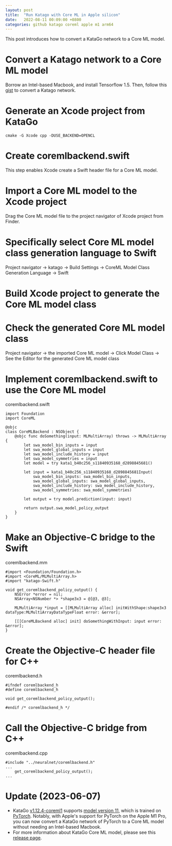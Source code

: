 ```yaml
---
layout: post
title:  "Run Katago with Core ML in Apple silicon"
date:   2022-08-11 00:09:00 +0800
categories: github katago coreml apple m1 arm64
---
```


This post introduces how to convert a KataGo network to a Core ML model.

# Convert a Katago network to a Core ML model
Borrow an Intel-based Macbook, and install Tensorflow 1.5. Then, follow this [gist](https://gist.github.com/ChinChangYang/5e9d7ff5900f7be8af0f226689e84e7a) to convert a Katago network.
# Generate an Xcode project from KataGo
```
cmake -G Xcode cpp -DUSE_BACKEND=OPENCL
```
# Create coremlbackend.swift
This step enables Xcode create a Swift header file for a Core ML model.
# Import a Core ML model to the Xcode project
Drag the Core ML model file to the project navigator of Xcode project from Finder.
# Specifically select Core ML model class generation language to Swift
Project navigator -> katago -> Build Settings -> CoreML Model Class Generation Language -> Swift
# Build Xcode project to generate the Core ML model class
# Check the generated Core ML model class
Project navigator -> the imported Core ML model -> Click Model Class -> See the Editor for the generated Core ML model class
# Implement coremlbackend.swift to use the Core ML model
coremlbackend.swift
```
import Foundation
import CoreML

@objc
class CoreMLBackend : NSObject {
    @objc func doSomething(input: MLMultiArray) throws -> MLMultiArray {
        let swa_model_bin_inputs = input
        let swa_model_global_inputs = input
        let swa_model_include_history = input
        let swa_model_symmetries = input
        let model = try kata1_b40c256_s11840935168_d2898845681()
        
        let input = kata1_b40c256_s11840935168_d2898845681Input(
            swa_model_bin_inputs: swa_model_bin_inputs,
            swa_model_global_inputs: swa_model_global_inputs,
            swa_model_include_history: swa_model_include_history,
            swa_model_symmetries: swa_model_symmetries)
        
        let output = try model.prediction(input: input)
        
        return output.swa_model_policy_output
    }
}
```
# Make an Objective-C bridge to the Swift
coremlbackend.mm
```
#import <Foundation/Foundation.h>
#import <CoreML/MLMultiArray.h>
#import "katago-Swift.h"

void get_coremlbackend_policy_output() {
    NSError *error = nil;
    NSArray<NSNumber *> *shape3x3 = @[@3, @3];

    MLMultiArray *input = [[MLMultiArray alloc] initWithShape:shape3x3 dataType:MLMultiArrayDataTypeFloat error: &error];

    [[[CoreMLBackend alloc] init] doSomethingWithInput: input error: &error];
}
```
# Create the Objective-C header file for C++
coremlbackend.h
```
#ifndef coremlbackend_h
#define coremlbackend_h

void get_coremlbackend_policy_output();

#endif /* coremlbackend_h */
```
# Call the Objective-C bridge from C++
coremlbackend.cpp
```
#include "../neuralnet/coremlbackend.h"
...
    get_coremlbackend_policy_output();
...
```

# Update (2023-06-07)
- KataGo [v1.12.4-coreml1](https://github.com/ChinChangYang/KataGo/releases/tag/v1.12.4-coreml1) supports [model version 11](https://github.com/lightvector/KataGo/releases/tag/v1.12.0), which is trained on [PyTorch](https://pytorch.org). Notably, with Apple's support for PyTorch on the Apple M1 Pro, you can now convert a KataGo network of PyTorch to a Core ML model without needing an Intel-based Macbook.
- For more information about KataGo Core ML model, please see this [release page](https://github.com/ChinChangYang/KataGo/releases).

